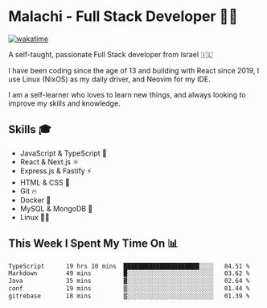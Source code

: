 # Malachi - Full Stack Developer 🚀🔥
[![wakatime](https://wakatime.com/badge/user/112ec769-e669-4b78-a46f-cf4343930741.svg)](https://wakatime.com/@112ec769-e669-4b78-a46f-cf4343930741)

A self-taught, passionate Full Stack developer from Israel 🇮🇱

I have been coding since the age of 13 and building with React since 2019, I use Linux (NixOS) as my daily driver, and Neovim for my IDE.

I am a self-learner who loves to learn new things, and always looking to improve my skills and knowledge.

## Skills 🎓
- JavaScript & TypeScript 💎
- React & Next.js ⚛️
- Express.js & Fastify ⚡️
- HTML & CSS 🎨
- Git 🔥
- Docker 🐳
- MySQL & MongoDB 💾
- Linux 👨‍💻

## This Week I Spent My Time On 📊
<!--START_SECTION:waka-->

```txt
TypeScript      19 hrs 10 mins  █████████████████████░░░░   84.51 %
Markdown        49 mins         █░░░░░░░░░░░░░░░░░░░░░░░░   03.62 %
Java            35 mins         ▓░░░░░░░░░░░░░░░░░░░░░░░░   02.64 %
conf            19 mins         ▒░░░░░░░░░░░░░░░░░░░░░░░░   01.44 %
gitrebase       18 mins         ▒░░░░░░░░░░░░░░░░░░░░░░░░   01.39 %
```

<!--END_SECTION:waka-->
